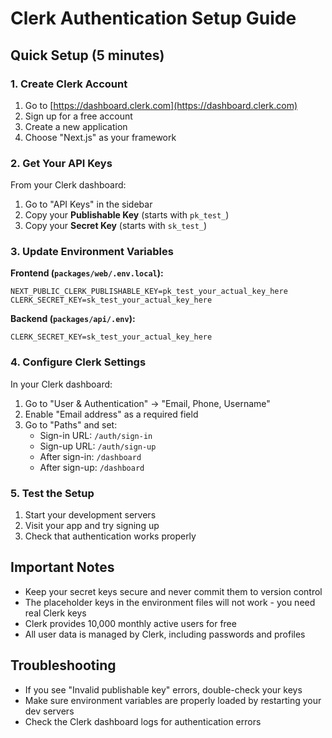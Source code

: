 # Clerk Authentication Setup Guide

## Quick Setup (5 minutes)

### 1. Create Clerk Account
1. Go to [https://dashboard.clerk.com](https://dashboard.clerk.com)
2. Sign up for a free account
3. Create a new application
4. Choose "Next.js" as your framework

### 2. Get Your API Keys
From your Clerk dashboard:
1. Go to "API Keys" in the sidebar
2. Copy your **Publishable Key** (starts with `pk_test_`)
3. Copy your **Secret Key** (starts with `sk_test_`)

### 3. Update Environment Variables

**Frontend (`packages/web/.env.local`):**
```env
NEXT_PUBLIC_CLERK_PUBLISHABLE_KEY=pk_test_your_actual_key_here
CLERK_SECRET_KEY=sk_test_your_actual_key_here
```

**Backend (`packages/api/.env`):**
```env
CLERK_SECRET_KEY=sk_test_your_actual_key_here
```

### 4. Configure Clerk Settings
In your Clerk dashboard:
1. Go to "User & Authentication" → "Email, Phone, Username"
2. Enable "Email address" as a required field
3. Go to "Paths" and set:
   - Sign-in URL: `/auth/sign-in`
   - Sign-up URL: `/auth/sign-up`
   - After sign-in: `/dashboard`
   - After sign-up: `/dashboard`

### 5. Test the Setup
1. Start your development servers
2. Visit your app and try signing up
3. Check that authentication works properly

## Important Notes
- Keep your secret keys secure and never commit them to version control
- The placeholder keys in the environment files will not work - you need real Clerk keys
- Clerk provides 10,000 monthly active users for free
- All user data is managed by Clerk, including passwords and profiles

## Troubleshooting
- If you see "Invalid publishable key" errors, double-check your keys
- Make sure environment variables are properly loaded by restarting your dev servers
- Check the Clerk dashboard logs for authentication errors